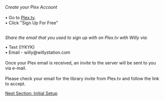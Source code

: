 *Create your Plex Account*
<br>
<br>
• Go to 
<a href="https://plex.tv">Plex.tv</a></body>.
<br>
• Click "Sign Up For Free"
<br>
<br>
<div>
<em>Share the email that you used to sign up with on Plex.tv with Willy via:</em>
</div>
<p>
• Text (IYKYK)
<br>
• Email - willy@willystation.com
<br>
<br>
Once your Plex email is received, an invite to the server will be sent to you via e-mail.
<br>
<br>
Please check your email for the library invite from Plex.tv and follow the link to accept.

<div class="text-center">
<a href="/willystation/Getting%20Started/Intial%20Setup/" class="btn btn-primary" role="button">Next Section: Initial Setup</a>
</div>